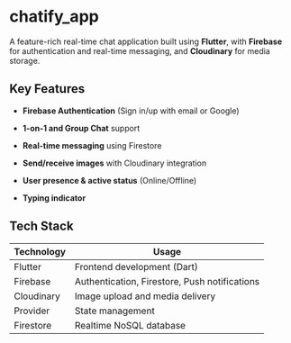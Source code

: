 # chatify_app

A feature-rich real-time chat application built using **Flutter**, with **Firebase** for authentication and real-time messaging, and **Cloudinary** for media storage.

## Key Features
- **Firebase Authentication** (Sign in/up with email or Google)
- **1-on-1 and Group Chat** support
- **Real-time messaging** using Firestore
- **Send/receive images** with Cloudinary integration
- **User presence & active status** (Online/Offline)

- **Typing indicator**

##  Tech Stack

| Technology   | Usage                                      |
|--------------|---------------------------------------------|
| Flutter      | Frontend development (Dart)                |
| Firebase     | Authentication, Firestore, Push notifications |
| Cloudinary   | Image upload and media delivery            |
| Provider | State management                    |
| Firestore    | Realtime NoSQL database 

